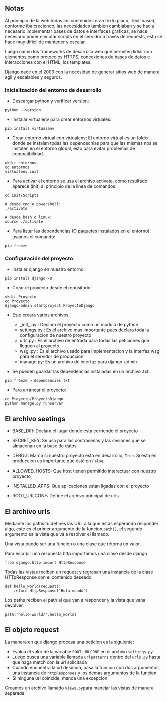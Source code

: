 ## Notas
Al principio de la web todos los contenidos eran texto plano, Text-based, conforme iba creciendo, las necesidades tambien cambiaban y se hacia necesario implementar bases de datos e interfaces graficas, se hace necesario poder ejecutar scripts en el servidor a traves de requests,
esto se hace muy dificil de mantener y escalar.

Luego nacen los frameworks de desarrollo web que permiten lidiar con elementos como protocolos HTTPS, conecxiones de bases de datos e interacciones con el HTML, los templates.

Django nace en el 2003 con la necesidad de generar sitios web de manera agil y escalables y seguros.

### Inicialización del entorno de desarrollo

- Descargar python y verificar version:

```
python --version
```

- Instalar virtualenv para crear entornos virtuales:

```
pip install virtualenv
```

- Crear entorno virtual con virtualenv:
El entorno virtual es un folder donde se instalan todas las dependecnias para que las mismas nos se instalen en el entorno global, esto para evitar problemas de compatibilidad.

```
mkdir entornos
cd entornos
virtualenv init 
```

- Para activar el entorno se usa el archivo activate, como resultado aparece (init) al principio de la linea de comandos:

```
cd init/Scripts

# desde cmd o powershell:
./activate

# desde bash o linux:
source ./activate
```

- Para listar las dependencias (O paquetes instalados en el entorno) usamos el comando:

```
pip freeze
```

### Configuración del proyecto

- Instalar django en nuestro entorno:

```
pip install django -U
```

- Crear el proyecto desde el repositorio:

```
mkdir Proyecto
cd Proyecto
django-admin startproject ProyectoDjango
```
- Esto creara varios archivos:
    - \_init_.py : Declara el proyecto como un modulo de python
    - settings.py : Es el archivo mas importante pues declara toda la configuracion de nuestro proyecto
    - urls.py : Es el archivo de entrada para todas las peticiones que lleguen al proyecto.
    - wsgi.py : Es el archivo usado para implementacion y la interfaz wsgi para el servidor de produccion.
    - manage.py: Es un archivo de interfaz para django-admin

- Se pueden guardar las dependencias instaladas en un archivo .txt:

```
pip freeze > dependencies.txt
```

- Para arrancar el proyecto:

```
cd Proyecto/ProyectoDjango
python manage.py runserver
```

## El archivo seetings
 - BASE_DIR: Declara el lugar donde esta corriendo el proyecto

- SECRET_KEY: Se usa para las contraseñas y las sesiones que se almacenan en la base de datos

- DEBUG: Marca si nuestro proyecto está en desarrollo, `True`. Si esta en produccion es importante que esté en `False`

- ALLOWED_HOSTS: Que host tienen permitido interactuar con nuestro proyecto,

- INSTALLED_APPS: Que aplicaciones estan ligadas con el proyecto

- ROOT_URLCONF: Define el archivo principal de urls

## El archivo urls

Mediante los paths tu defines las URL a la que estas esperando responder algo, este es el primer argumento de la funcion `path()`, el segundo argumento es la vista que va a resolver el llamado.

Una vista puede ser una función o una clase que retorna un valor.

Para escribir una respuesta http importamos una clase desde django

```
from django.http import HttpResponse
```
Todas las vistas reciben un request y regresan una instancia de la clase HTTpResponse con el contenido deseado

```
def hello_world(request):
    return HttpResponse("Hola mundo")
```

Los paths reciben el path al que van a responder y la vista que vana  devolver.

```
path('hello-world/',hello_world)
```
## El objeto request
La manera en que django procesa una peticion es la siguiente:

- Evalua el valor de la variable `ROOT_URLCONF` en el archivo `settings.py`
- Luego busca una variable llamada `urlpatterns` dentro del `urls.py` hasta que haga match con la url solicitada
- Cuando encuentra la url deseada, pasa la funcion con dos argumentos, una instancia de `httpResponses` y los demas argumentos de la funcion
- Si ninguna url coincide, manda una excepcion

Creamos un archivo llamado `views.py`para manejar las vistas de manera separada
